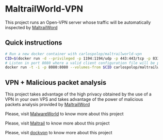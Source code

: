 # MaltrailWorld-VPN

This project runs an Open-VPN server whose traffic will be automatically inspected by [MaltrailWord](https://github.com/carlospolop/MaltrailWorld)

## Quick instructions

```bash
# Run a new docker container with carlospolop/maltrailworld-vpn
CID=$(docker run -d --privileged -p 1194:1194/udp -p 443:443/tcp -p 8338:8338/tcp carlospolop/maltrailworld-vpn)
# Listen in port 8080 where a valid client configuration file will be provided
docker run -t -i -p 8080:8080 --volumes-from $CID carlospolop/maltrailworld-vpn serveconfig
```

## VPN + Malicious packet analysis

This project takes advantage of the high privacy obtained by the use of a VPN in your own VPS and takes advantage of the power of malicious packets analysis provided by [MaltrailWord](https://github.com/carlospolop/MaltrailWorld)

Please, visit [MalwareWorld](https://github.com/carlospolop/MalwareWorld) to know more about this project

Please, visit [Maltrail](https://github.com/stamparm/MalTrail) to know more about this project

Please, visit [dockvpn](https://github.com/jpetazzo/dockvpn) to know more about this project

  
